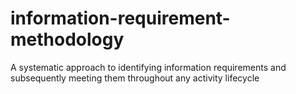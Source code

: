 # information-requirement-methodology
A systematic approach to identifying information requirements and subsequently meeting them throughout any activity lifecycle
